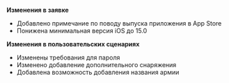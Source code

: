 **Изменения в заявке**

* Добавлено примечание по поводу выпуска приложения в App Store
* Понижена минимальная версия iOS до 15.0

**Изменения в пользовательских сценариях**

* Изменены требования для пароля
* Изменено добавление дополнительного снаряжения
* Добавлена возможность добавления названия армии